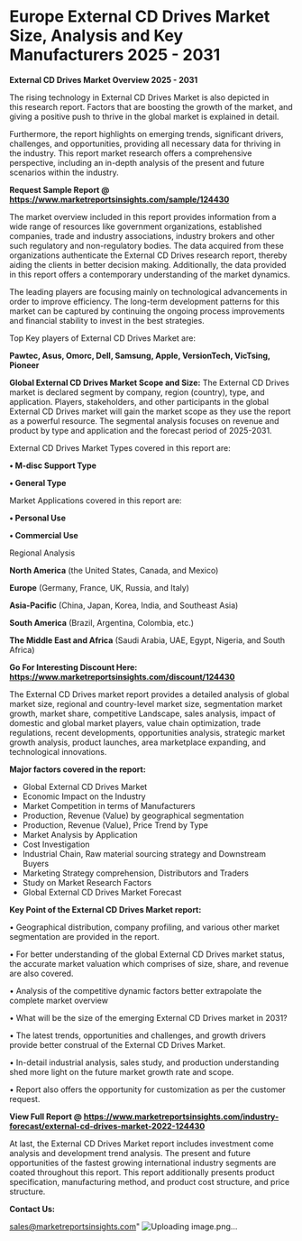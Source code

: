 # Europe External CD Drives Market Size, Analysis and Key Manufacturers 2025 - 2031

<Strong> External CD Drives Market Overview 2025 - 2031</strong>

The rising technology in External CD Drives Market is also depicted in this research report. Factors that are boosting the growth of the market, and giving a positive push to thrive in the global market is explained in detail.

Furthermore, the report highlights on emerging trends, significant drivers, challenges, and opportunities, providing all necessary data for thriving in the industry. This report market research offers a comprehensive perspective, including an in-depth analysis of the present and future scenarios within the industry.

<strong>Request Sample Report @ <a href=https://www.marketreportsinsights.com/sample/124430>https://www.marketreportsinsights.com/sample/124430</a></strong>

The market overview included in this report provides information from a wide range of resources like government organizations, established companies, trade and industry associations, industry brokers and other such regulatory and non-regulatory bodies. The data acquired from these organizations authenticate the External CD Drives research report, thereby aiding the clients in better decision making. Additionally, the data provided in this report offers a contemporary understanding of the market dynamics.

The leading players are focusing mainly on technological advancements in order to improve efficiency. The long-term development patterns for this market can be captured by continuing the ongoing process improvements and financial stability to invest in the best strategies.

Top Key players of External CD Drives Market are:

<strong>Pawtec, Asus, Omorc, Dell, Samsung, Apple, VersionTech, VicTsing, Pioneer</strong>

<strong><b>Global External CD Drives Market Scope and Size:</b></strong>
The External CD Drives market is declared segment by company, region (country), type, and application. Players, stakeholders, and other participants in the global External CD Drives market will gain the market scope as they use the report as a powerful resource. The segmental analysis focuses on revenue and product by type and application and the forecast period of 2025-2031.

External CD Drives Market Types covered in this report are:

<strong>• M-disc Support Type

• General Type</strong>

Market Applications covered in this report are:

<strong>• Personal Use

• Commercial Use</strong> 

Regional Analysis

<strong>North America</strong> (the United States, Canada, and Mexico)

<strong>Europe</strong> (Germany, France, UK, Russia, and Italy)

<strong>Asia-Pacific</strong> (China, Japan, Korea, India, and Southeast Asia)

<strong>South America</strong> (Brazil, Argentina, Colombia, etc.)

<strong>The Middle East and Africa</strong> (Saudi Arabia, UAE, Egypt, Nigeria, and South Africa)

<strong>Go For Interesting Discount Here: <a href=https://www.marketreportsinsights.com/discount/124430>https://www.marketreportsinsights.com/discount/124430</a></strong>

The External CD Drives market report provides a detailed analysis of global market size, regional and country-level market size, segmentation market growth, market share, competitive Landscape, sales analysis, impact of domestic and global market players, value chain optimization, trade regulations, recent developments, opportunities analysis, strategic market growth analysis, product launches, area marketplace expanding, and technological innovations.

<strong><b>Major factors covered in the report:</b></strong>
<ul>
  <li>Global External CD Drives Market </li>
  <li>Economic Impact on the Industry</li>
  <li>Market Competition in terms of Manufacturers</li>
  <li>Production, Revenue (Value) by geographical segmentation</li>
  <li>Production, Revenue (Value), Price Trend by Type</li>
  <li>Market Analysis by Application</li>
  <li>Cost Investigation</li>
  <li>Industrial Chain, Raw material sourcing strategy and Downstream Buyers</li>
  <li>Marketing Strategy comprehension, Distributors and Traders</li>
  <li>Study on Market Research Factors</li>
  <li>Global External CD Drives Market Forecast</li>
</ul>

<strong><b>Key Point of the External CD Drives Market report:</b></strong>

• Geographical distribution, company profiling, and various other market segmentation are provided in the report.

• For better understanding of the global External CD Drives market status, the accurate market valuation which comprises of size, share, and revenue are also covered.

• Analysis of the competitive dynamic factors better extrapolate the complete market overview

• What will be the size of the emerging External CD Drives market in 2031?

• The latest trends, opportunities and challenges, and growth drivers provide better construal of the External CD Drives Market.

• In-detail industrial analysis, sales study, and production understanding shed more light on the future market growth rate and scope.

• Report also offers the opportunity for customization as per the customer request.

<strong><b>View Full Report @ <a href=https://www.marketreportsinsights.com/industry-forecast/external-cd-drives-market-2022-124430>https://www.marketreportsinsights.com/industry-forecast/external-cd-drives-market-2022-124430</a></b></strong>


At last, the External CD Drives Market report includes investment come analysis and development trend analysis. The present and future opportunities of the fastest growing international industry segments are coated throughout this report. This report additionally presents product specification, manufacturing method, and product cost structure, and price structure.

<strong>Contact Us:</strong>

sales@marketreportsinsights.com"
![Uploading image.png…]()
